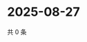 # 2025-08-27

共 0 条

<!-- BEGIN ZHIHUVIDEO -->
<!-- 最后更新时间 Wed Aug 27 2025 14:16:53 GMT+0800 (China Standard Time) -->

<!-- END ZHIHUVIDEO -->
